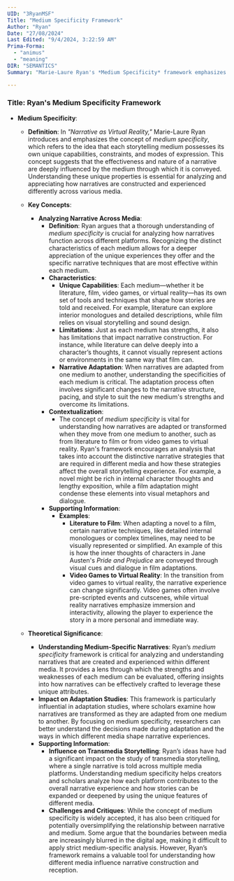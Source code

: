 ```yaml
---
UID: "3RyanMSF"
Title: "Medium Specificity Framework"
Author: "Ryan"
Date: "27/08/2024"
Last Edited: "9/4/2024, 3:22:59 AM"
Prima-Forma:
  - "animus"
  - "meaning"
DIR: "SEMANTICS"
Summary: "Marie-Laure Ryan's *Medium Specificity* framework emphasizes that each storytelling medium has unique capabilities and constraints that shape how narratives are constructed and experienced. This framework is key in analyzing narrative adaptations and transmedia storytelling, highlighting how each medium’s strengths and limitations impact the storytelling process."

---
```


### Title: **Ryan's Medium Specificity Framework**

- **Medium Specificity**:
  - **Definition**: In *"Narrative as Virtual Reality,"* Marie-Laure Ryan introduces and emphasizes the concept of *medium specificity*, which refers to the idea that each storytelling medium possesses its own unique capabilities, constraints, and modes of expression. This concept suggests that the effectiveness and nature of a narrative are deeply influenced by the medium through which it is conveyed. Understanding these unique properties is essential for analyzing and appreciating how narratives are constructed and experienced differently across various media.

  - **Key Concepts**:
    - **Analyzing Narrative Across Media**:
      - **Definition**: Ryan argues that a thorough understanding of *medium specificity* is crucial for analyzing how narratives function across different platforms. Recognizing the distinct characteristics of each medium allows for a deeper appreciation of the unique experiences they offer and the specific narrative techniques that are most effective within each medium.
      - **Characteristics**:
        - **Unique Capabilities**: Each medium—whether it be literature, film, video games, or virtual reality—has its own set of tools and techniques that shape how stories are told and received. For example, literature can explore interior monologues and detailed descriptions, while film relies on visual storytelling and sound design.
        - **Limitations**: Just as each medium has strengths, it also has limitations that impact narrative construction. For instance, while literature can delve deeply into a character’s thoughts, it cannot visually represent actions or environments in the same way that film can.
        - **Narrative Adaptation**: When narratives are adapted from one medium to another, understanding the specificities of each medium is critical. The adaptation process often involves significant changes to the narrative structure, pacing, and style to suit the new medium's strengths and overcome its limitations.
      - **Contextualization**:
        - The concept of *medium specificity* is vital for understanding how narratives are adapted or transformed when they move from one medium to another, such as from literature to film or from video games to virtual reality. Ryan's framework encourages an analysis that takes into account the distinctive narrative strategies that are required in different media and how these strategies affect the overall storytelling experience. For example, a novel might be rich in internal character thoughts and lengthy exposition, while a film adaptation might condense these elements into visual metaphors and dialogue.
      - **Supporting Information**:
        - **Examples**:
          - **Literature to Film**: When adapting a novel to a film, certain narrative techniques, like detailed internal monologues or complex timelines, may need to be visually represented or simplified. An example of this is how the inner thoughts of characters in Jane Austen's *Pride and Prejudice* are conveyed through visual cues and dialogue in film adaptations.
          - **Video Games to Virtual Reality**: In the transition from video games to virtual reality, the narrative experience can change significantly. Video games often involve pre-scripted events and cutscenes, while virtual reality narratives emphasize immersion and interactivity, allowing the player to experience the story in a more personal and immediate way.

  - **Theoretical Significance**:
    - **Understanding Medium-Specific Narratives**: Ryan’s *medium specificity* framework is critical for analyzing and understanding narratives that are created and experienced within different media. It provides a lens through which the strengths and weaknesses of each medium can be evaluated, offering insights into how narratives can be effectively crafted to leverage these unique attributes.
    - **Impact on Adaptation Studies**: This framework is particularly influential in adaptation studies, where scholars examine how narratives are transformed as they are adapted from one medium to another. By focusing on medium specificity, researchers can better understand the decisions made during adaptation and the ways in which different media shape narrative experiences.
    - **Supporting Information**:
      - **Influence on Transmedia Storytelling**: Ryan’s ideas have had a significant impact on the study of transmedia storytelling, where a single narrative is told across multiple media platforms. Understanding medium specificity helps creators and scholars analyze how each platform contributes to the overall narrative experience and how stories can be expanded or deepened by using the unique features of different media.
      - **Challenges and Critiques**: While the concept of medium specificity is widely accepted, it has also been critiqued for potentially oversimplifying the relationship between narrative and medium. Some argue that the boundaries between media are increasingly blurred in the digital age, making it difficult to apply strict medium-specific analysis. However, Ryan’s framework remains a valuable tool for understanding how different media influence narrative construction and reception.
